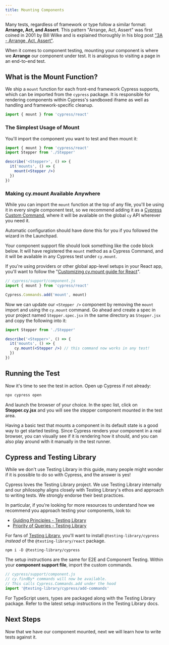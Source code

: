 ```yaml
---
title: Mounting Components
---
```


Many tests, regardless of framework or type follow a similar format: **Arrange,
Act, and Assert**. This pattern "Arrange, Act, Assert" was first coined in 2001
by Bill Wilke and is explained thoroughly in his blog post
["3A - Arrange, Act, Assert"](https://xp123.com/articles/3a-arrange-act-assert/).

When it comes to component testing, mounting your component is where we
**Arrange** our component under test. It is analogous to visiting a page in an
end-to-end test.

## What is the Mount Function?

We ship a `mount` function for each front-end framework Cypress supports, which
can be imported from the `cypress` package. It is responsible for rendering
components within Cypress's sandboxed iframe as well as handling and
framework-specific cleanup.

```js
import { mount } from 'cypress/react'
```

### The Simplest Usage of Mount

You'll import the component you want to test and then mount it:

```jsx
import { mount } from 'cypress/react'
import Stepper from './Stepper'

describe('<Stepper>', () => {
  it('mounts', () => {
    mount(<Stepper />)
  })
})
```

### Making cy.mount Available Anywhere

While you can import the `mount` function at the top of any file, you'll be
using it in every single component test, so we recommend adding it as a
[Cypress Custom Command](/api/cypress-api/custom-commands), where it will be
available on the global `cy` API wherever you need it.

Automatic configuration should have done this for you if you followed the wizard
in the Launchpad.

Your component support file should look something like the code block below. It
will have registered the `mount` method as a Cypress Command, and it will be
available in any Cypress test under `cy.mount`.

If you're using providers or other global app-level setups in your React app,
you'll want to follow the
"[Customizing cy.mount guide for React](/api/commands/mount)".

<!-- TODO: link to customizing cy.mount command -->

```js
// cypress/support/component.js
import { mount } from 'cypress/react'

Cypress.Commands.add('mount', mount)
```

Now we can update our `<Stepper />` component by removing the `mount` import and
using the `cy.mount` command. Go ahead and create a spec in your project named
`Stepper.spec.jsx` in the same directory as `Stepper.jsx` and copy the following
into it:

<code-group>
<code-block label="Stepper.cy.jsx" active>

```jsx
import Stepper from './Stepper'

describe('<Stepper>', () => {
  it('mounts', () => {
    cy.mount(<Stepper />) // this command now works in any test!
  })
})
```

</code-block>
</code-group>

## Running the Test

Now it's time to see the test in action. Open up Cypress if not already:

```bash
npx cypress open
```

And launch the browser of your choice. In the spec list, click on
**Stepper.cy.jsx** and you will see the stepper component mounted in the test
area.

Having a basic test that mounts a component in its default state is a good way
to get started testing. Since Cypress renders your component in a real browser,
you can visually see if it is rendering how it should, and you can also play
around with it manually in the test runner.

<!-- TODO - picture of mounted stepper component -->

<alert type="info">

## Cypress and Testing Library

While we don't use Testing Library in this guide, many people might wonder if it
is possible to do so with Cypress, and the answer is yes!

Cypress loves the Testing Library project. We use Testing Library internally and
our philosophy aligns closely with Testing Library's ethos and approach to
writing tests. We strongly endorse their best practices.

In particular, if you're looking for more resources to understand how we
recommend you approach testing your components, look to:

- [Guiding Principles - Testing Library](https://testing-library.com/docs/guiding-principles)
- [Priority of Queries - Testing Library](https://testing-library.com/docs/queries/about#priority)

For fans of
[Testing Library](https://testing-library.com/docs/cypress-testing-library/intro/),
you'll want to install `@testing-library/cypress` _instead_ of the
`@testing-library/react` package.

```shell
npm i -D @testing-library/cypress
```

The setup instructions are the same for E2E and Component Testing. Within your
**component support file**, import the custom commands.

```js
// cypress/support/component.js
// cy.findBy* commands will now be available.
// This calls Cypress.Commands.add under the hood
import '@testing-library/cypress/add-commands'
```

For TypeScript users, types are packaged along with the Testing Library package.
Refer to the latest setup instructions in the Testing Library docs.

</alert>

## Next Steps

Now that we have our component mounted, next we will learn how to write tests
against it.

<NavGuide prev="/guides/component-testing/quickstart-react" next="/guides/component-testing/testing-react" />
